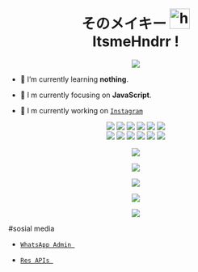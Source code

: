 <h1 align="center">そのメイキー <img src="https://user-images.githubusercontent.com/1303154/88677602-1635ba80-d120-11ea-84d8-d263ba5fc3c0.gif" width="40px" alt="hi"><br>ItsmeHndrr !</h1>

<p align="center">
<img src="https:https:https://ibb.co/K0NQ7sV"/>
</p>

- 🌱 I’m currently learning **nothing**.

- 👀 I m currently focusing on **JavaScript**.

- 📝 I m currently working on [`Instagram`](https://www.instagram.com/Hndrmdhn_/) 

<p align="center">
  <img src="https://img.shields.io/badge/-JavaScript-black?style=flat-square&logo=javascript" />
  <img src="https://img.shields.io/badge/-Node.js-black?style=flat-square&logo=Node.js" />
  <img src="https://img.shields.io/badge/-HTML5-black?style=flat-square&logo=html5&logoColor=e34f26" />
  <img src="https://img.shields.io/badge/-CSS3-black?style=flat-square&logo=css3&logoColor=1572b6" />
  <img src="https://img.shields.io/badge/-Git-black?style=flat-square&logo=git" />
  <img src="https://img.shields.io/badge/-GitHub-black?style=flat-square&logo=github" /> <br>
  <img src="https://img.shields.io/badge/-Python-black?style=flat-square&logo=python" />
  <img src="https://img.shields.io/badge/-React-black?style=flat-square&logo=react" />
  <img src="https://img.shields.io/badge/-Redux-black?style=flat-square&logo=redux" />
  <img src="https://img.shields.io/badge/-Windows-black?style=flat-square&logo=windows" />
  <img src="https://img.shields.io/badge/-VS_Code-black?style=flat-square&logo=visual-studio-code" />
  <img src="https://img.shields.io/badge/-SQLite3-black?style=flat-square&logo=sqlite" />
</p>

<p align="center">
  <a href="https://github.com/ItsmeHndrr"><img src="https://github-readme-stats.vercel.app/api?username=ItsmeHndrr&bg_color=30,e96443,904e95&title_color=fff&text_color=fff&icon_color=fff&hide_border=true&show_icons=true" /></a>
</p>

<p align="center">
  <a href="https://github.com/ItsmeHndrr"><img src="https://github-readme-stats.vercel.app/api/top-langs?username=ItsmeHndrr&bg_color=30,e96443,904e95&title_color=fff&text_color=fff&hide_border=true&show_icons=true&layout=compact" /></a>
</p>

<p align="center">
  <a href="https://github.com/ryo-ma/github-profile-trophy"><img src="https://github-profile-trophy.vercel.app/?username=ItsmeHndrr&theme=onedark" /></a>
</p>

<p align="center">
   <img src="https://github-readme-streak-stats.herokuapp.com/?user=ItsmeHndrr" />
</p>

<p align="center">
  <a href="https://youtu.be/WgeItwiifYs"><img src="https://img.shields.io/badge/YouTube-Hndrmdnn 17-ff0000?style=for-the-badge&logo=youtube&logoColor=ff0000&link=https://youtu.be/WgeItwiifYs" /></a>
  <a name=hendra759&label=VIEWS&style=flat-square&color=orange" />

</p> 
 #sosial media


* [`WhatsApp Admin `](https://wa.me/6289652903288)

* [`Res APIs `](https://api.herokuapp.com/)


